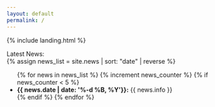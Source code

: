 ```yaml
---
layout: default
permalink: /
---
```


{% include landing.html %}

<div class="newstitle"> Latest News:</div>
{% assign news_list = site.news | sort: "date" | reverse %}

<ul>
{% for news in news_list %}
  {% increment news_counter %}
  {% if news_counter < 5 %}
    <li><b>{{ news.date | date: '%-d %B, %Y'}}:</b> {{ news.info }}</li>
  {% endif %}
{% endfor %}
</ul>
